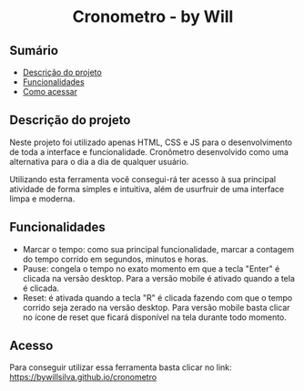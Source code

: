 <h1 align="center">Cronometro - by Will</h1>

## Sumário
- [Descrição do projeto](#descricao-do-projeto)
- [Funcionalidades](#funcionalidades)
- [Como acessar](#acesso)


## <h2 id="descricao-do-projeto">Descrição do projeto</h2>
Neste projeto foi utilizado apenas HTML, CSS e JS para o desenvolvimento de toda a interface e funcionalidade. Cronômetro desenvolvido como uma alternativa para o dia a dia de qualquer usuário.

Utilizando esta ferramenta você consegui-rá ter acesso à sua principal atividade de forma simples e intuitiva, além de usurfruir de uma interface limpa e moderna.

## <h2 id="funcionalidades">Funcionalidades</h2>
- Marcar o tempo: como sua principal funcionalidade, marcar a contagem do tempo corrido em segundos, minutos e horas.
- Pause: congela o tempo no exato momento em que a tecla "Enter" é clicada na versão desktop. Para a versão mobile é ativado quando a tela é clicada.
- Reset: é ativada quando a tecla "R" é clicada fazendo com que o tempo corrido seja zerado na versão desktop. Para versão mobile basta clicar no ícone de reset que ficará disponível na tela durante todo momento.

## <h2 id="acesso">Acesso</h2>
Para conseguir utilizar essa ferramenta basta clicar no link: 
https://bywillsilva.github.io/cronometro

